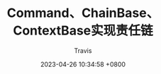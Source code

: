 ---
title: Command、ChainBase、ContextBase实现责任链
author: Travis <Hongxu Wei>
date: 2023-04-26 10:34:58 +0800
categories: [Java Learning Space]
tags: [责任链, 设计模式]
math: false
---